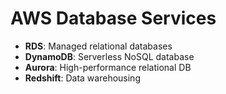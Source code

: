 # AWS Database Services

- **RDS**: Managed relational databases
- **DynamoDB**: Serverless NoSQL database
- **Aurora**: High-performance relational DB
- **Redshift**: Data warehousing

